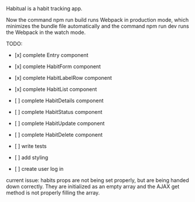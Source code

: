 <p>Habitual is a habit tracking app.</p>

<p>Now the command npm run build runs Webpack in production mode, which minimizes the bundle file automatically and
the command npm run dev runs the Webpack in the watch mode.</p>


TODO:
* <p> [x] complete Entry component </p>
* <p> [x] complete HabitForm component </p>
* <p> [x] complete HabitLabelRow component </p>
* <p> [x] complete HabitList component </p>
* <p> [ ] complete HabitDetails component </p>
* <p> [ ] complete HabitStatus component </p>
* <p> [ ] complete HabitUpdate component </p>
* <p> [ ] complete HabitDelete component </p>
* <p> [ ] write tests </p>
* <p> [ ] add styling </p>
* <p> [ ] create user log in </p>


<p>current issue:
habits props are not being set properly, but are being handed down correctly. They are initialized as an empty array and the AJAX get method is not properly filling the array.</p>
